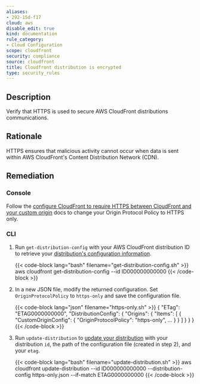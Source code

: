 ```yaml
---
aliases:
- 292-15d-f17
cloud: aws
disable_edit: true
kind: documentation
rule_category:
- Cloud Configuration
scope: cloudfront
security: compliance
source: cloudfront
title: Cloudfront distribution is encrypted
type: security_rules
---
```


## Description

Verify that HTTPS is used to secure AWS CloudFront distributions communications.

## Rationale

HTTPS ensures that malicious activity cannot occur when data is sent within AWS CloudFront's Content Distribution Network (CDN).

## Remediation

### Console

Follow the [configure CloudFront to require HTTPS between CloudFront and your custom origin][1] docs to change your Origin Protocol Policy to HTTPS only.

### CLI

1. Run `get-distribution-config` with your AWS CloudFront distribution ID to retrieve your [distribution's configuration information][2].

	{{< code-block lang="bash" filename="get-distribution-config.sh" >}}
    aws cloudfront get-distribution-config
        --id ID000000000000
    {{< /code-block >}}

2. In a new JSON file, modify the returned configuration. Set `OriginProtocolPolicy` to `https-only` and save the configuration file.

    {{< code-block lang="json" filename="https-only.sh" >}}
    {
      "ETag": "ETAG0000000000",
      "DistributionConfig": {
        "Origins": {
          "Items": [
            {
              "CustomOriginConfig": {
                "OriginProtocolPolicy": "https-only",
                ...
              }
            }
          ]
        }
      }
    }
    {{< /code-block >}}

3. Run `update-distribution` to [update your distribution][3] with your distribution `id`, the path of the configuration file (created in step 2), and your `etag`.

    {{< code-block lang="bash" filename="update-distribution.sh" >}}
    aws cloudfront update-distribution
        --id ID000000000000
        --distribution-config https-only.json
        --if-match ETAG0000000000
    {{< /code-block >}}

[1]: https://docs.aws.amazon.com/AmazonCloudFront/latest/DeveloperGuide/using-https-cloudfront-to-custom-origin.html
[2]: https://awscli.amazonaws.com/v2/documentation/api/latest/reference/cloudfront/get-distribution-config.html
[3]: https://awscli.amazonaws.com/v2/documentation/api/latest/reference/cloudfront/update-distribution.html

